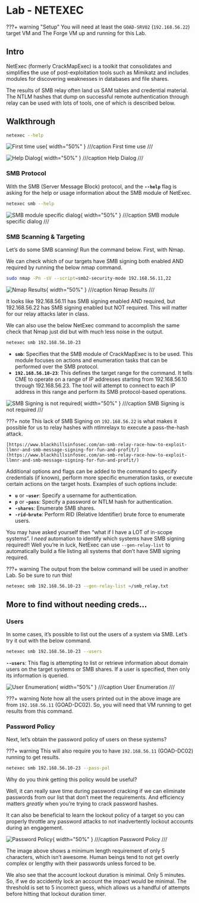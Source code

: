 # Lab - NETEXEC

???+ warning "Setup" 
    You will need at least the `GOAD-SRV02` (`192.168.56.22`) target VM and The Forge VM up and running for this Lab.

## Intro

NetExec (formerly CrackMapExec) is a toolkit that consolidates and simplifies the use of post-exploitation tools such as Mimikatz and includes modules for discovering weaknesses in databases and file shares.

The results of SMB relay often land us SAM tables and credential material. The NTLM hashes that dump on successful remote authentication through relay can be used with lots of tools, one of which is described below.

## Walkthrough

```bash
netexec --help
```

![First time use](img\Untitled.png){ width="50%" }
///caption
First time use
///

![Help Dialog](img\Untitled%201.png){ width="50%" }
///caption
Help Dialog
///

### SMB Protocol

With the SMB (Server Message Block) protocol, and the **`--help`** flag is asking for the help or usage information about the SMB module of NetExec.

```bash
netexec smb --help
```

![SMB module specific dialog](img\Untitled%202.png){ width="50%" }
///caption
SMB module specific dialog
///

### SMB Scanning & Targeting

Let’s do some SMB scanning! Run the command below. First, with Nmap.

We can check which of our targets have SMB signing both enabled AND required by running the below nmap command.

```bash
sudo nmap -Pn -sV --script=smb2-security-mode 192.168.56.11,22
```

![Nmap Results](img\image.png){ width="50%" }
///caption
Nmap Results
///

It looks like 192.168.56.11 has SMB signing enabled AND required, but 192.168.56.22 has SMB signing enabled but NOT required. This will matter for our relay attacks later in class.

We can also use the below NetExec command to accomplish the same check that Nmap just did but with much less noise in the output.

```bash
netexec smb 192.168.56.10-23
```

- **`smb`**: Specifies that the SMB module of CrackMapExec is to be used. This module focuses on actions and enumeration tasks that can be performed over the SMB protocol.
- **`192.168.56.10-23`**: This defines the target range for the command. It tells CME to operate on a range of IP addresses starting from 192.168.56.10 through 192.168.56.23. The tool will attempt to connect to each IP address in this range and perform its SMB protocol-based operations.

![SMB Signing is not required](img\Untitled%203.png){ width="50%" }
///caption
SMB Signing is not required
///

???+ note
    This lack of SMB Signing on `192.168.56.22` is what makes it possible for us to relay hashes with ntlmrelayx to execute a pass-the-hash attack.

    [https://www.blackhillsinfosec.com/an-smb-relay-race-how-to-exploit-llmnr-and-smb-message-signing-for-fun-and-profit/](https://www.blackhillsinfosec.com/an-smb-relay-race-how-to-exploit-llmnr-and-smb-message-signing-for-fun-and-profit/)

Additional options and flags can be added to the command to specify credentials (if known), perform more specific enumeration tasks, or execute certain actions on the target hosts. Examples of such options include:

- **`u`** or **`-user`**: Specify a username for authentication.
- **`p`** or **`-pass`**: Specify a password or NTLM hash for authentication.
- **`-shares`**: Enumerate SMB shares.
- **`-rid-brute`**: Perform RID (Relative Identifier) brute force to enumerate users.

You may have asked yourself then “what if I have a LOT of in-scope systems”. I *need* automation to identify which systems have SMB signing required!! Well you’re in luck, NetExec can use `--gen-relay-list` to automatically build a file listing all systems that don’t have SMB signing required. 

???+ warning
    The output from the below command will be used in another Lab. So be sure to run this!

```bash
netexec smb 192.168.56.10-23 --gen-relay-list ~/smb_relay.txt
```

## More to find without needing creds…

### Users

In some cases, it’s possible to list out the users of a system via SMB. Let’s try it out with the below command.

```bash
netexec smb 192.168.56.10-23 --users
```

**`--users`**: This flag is attempting to list or retrieve information about domain users on the target systems or SMB shares. If a user is specified, then only its information is queried.

![User Enumeration](img\image%201.png){ width="50%" }
///caption
User Enumeration
///

???+ warning
    Note how all the users printed out in the above image are from `192.168.56.11` (GOAD-DC02). So, you will need that VM running to get results from this command.

### Password Policy

Next, let’s obtain the password policy of users on these systems?

???+ warning
    This will also require you to have `192.168.56.11` (GOAD-DC02) running to get results.

```bash
netexec smb 192.168.56.10-23 --pass-pol
```

Why do you think getting this policy would be useful?

Well, it can really save time during password cracking if we can eliminate passwords from our list that don’t meet the requirements. And efficiency matters *greatly* when you’re trying to crack password hashes.

It can also be beneficial to learn the lockout policy of a target so you can properly throttle any password attacks to not inadvertently lockout accounts during an engagement.

![Password Policy](img\image%202.png){ width="50%" }
///caption
Password Policy
///

The image above shows a minimum length requirement of only 5 characters, which isn’t awesome. Human beings tend to not get overly complex or lengthy with their passwords unless forced to be.

We also see that the account lockout duration is minimal. Only 5 minutes. So, if we do accidently lock an account the impact would be minimal. The threshold is set to 5 incorrect guess, which allows us a handful of attempts before hitting that lockout duration timer.